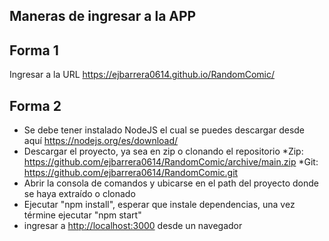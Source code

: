 ## Maneras de ingresar a la APP

## Forma 1

Ingresar a la URL https://ejbarrera0614.github.io/RandomComic/

## Forma 2
- Se debe tener instalado NodeJS el cual se puedes descargar desde aquí https://nodejs.org/es/download/
- Descargar el proyecto, ya sea en zip o clonando el repositorio
  *Zip: https://github.com/ejbarrera0614/RandomComic/archive/main.zip
  *Git: https://github.com/ejbarrera0614/RandomComic.git
- Abrir la consola de comandos y ubicarse en el path del proyecto donde se haya extraído o clonado
- Ejecutar "npm install", esperar que instale dependencias, una vez términe ejecutar "npm start"
- ingresar a  [http://localhost:3000](http://localhost:3000) desde un navegador
